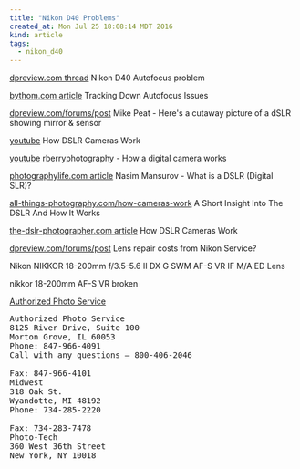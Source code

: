 ```yaml
---
title: "Nikon D40 Problems"
created_at: Mon Jul 25 18:08:14 MDT 2016
kind: article
tags:
  - nikon_d40
---
```


<a href="https://www.dpreview.com/forums/post/36312270" target="_blank">dpreview.com thread</a>
Nikon D40 Autofocus problem 

<a href="http://www.bythom.com/autofocus.htm" target="_blank">bythom.com article</a>
Tracking Down Autofocus Issues

<a href="https://www.dpreview.com/forums/post/35319084" target="_blank">dpreview.com/forums/post</a>
Mike Peat - Here's a cutaway picture of a dSLR showing mirror & sensor 

<a href="https://www.youtube.com/watch?v=XR_AdKkFX94" target="_blank">youtube</a>
How DSLR Cameras Work 

<a href="https://www.youtube.com/watch?v=qSY4iWmccQk" target="_blank">youtube</a>
rberryphotography - How a digital camera works

<a href="https://photographylife.com/what-is-a-dslr" target="_blank">photographylife.com article</a>
Nasim Mansurov - What is a DSLR (Digital SLR)?

<a href="http://www.all-things-photography.com/how-cameras-work/" target="_blank">all-things-photography.com/how-cameras-work</a>
A Short Insight Into The DSLR And How It Works

<a href="http://www.the-dslr-photographer.com/how-dslr-cameras-work/" target="_blank">the-dslr-photographer.com article</a>
How DSLR Cameras Work

<a href="https://www.dpreview.com/forums/post/41178514" target="_blank">dpreview.com/forums/post</a>
Lens repair costs from Nikon Service? 

Nikon NIKKOR 18-200mm f/3.5-5.6 II DX G SWM AF-S VR IF M/A ED Lens

nikkor 18-200mm AF-S VR broken



<a href="http://www.nikoncamerarepair.com/" target="_blank">Authorized Photo Service</a>

<pre>
Authorized Photo Service
8125 River Drive, Suite 100
Morton Grove, IL 60053
Phone: 847-966-4091
Call with any questions – 800-406-2046

Fax: 847-966-4101
Midwest
318 Oak St.
Wyandotte, MI 48192
Phone: 734-285-2220

Fax: 734-283-7478
Photo-Tech
360 West 36th Street
New York, NY 10018
</pre>

<!--
html boilerplate
<a href="" target="_blank"></a>
<a name=""></a>
<img src="" width="400px">
<ul>
  <li></li>
</ul>
<pre>
</pre>
<pre><code>
</code></pre>
-->

